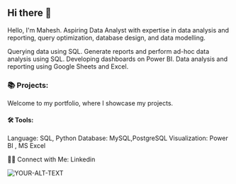 ## Hi there 👋

Hello, I'm Mahesh. Aspiring Data Analyst with expertise in data analysis and reporting, query optimization, database design, and data modelling.

Querying data using SQL.
Generate reports and perform ad-hoc data analysis using SQL.
Developing dashboards on Power BI.
Data analysis and reporting using Google Sheets and Excel.

### 📚 Projects:
Welcome to my portfolio, where I showcase my projects.

#### 🛠️ Tools:
Language: SQL, Python
Database:   MySQL,PostgreSQL
Visualization: Power BI , MS Excel

👋🏻 Connect with Me:
Linkedin

<picture>
 <source media="(prefers-color-scheme: dark)" srcset="YOUR-DARKMODE-IMAGE">
 <source media="(prefers-color-scheme: light)" srcset="YOUR-LIGHTMODE-IMAGE">
 <img alt="YOUR-ALT-TEXT" src="YOUR-DEFAULT-IMAGE">
</picture>

